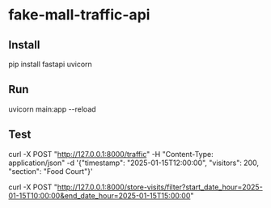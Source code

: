 # fake-mall-traffic-api


## Install
pip install fastapi uvicorn

## Run
uvicorn main:app --reload

## Test
curl -X POST "http://127.0.0.1:8000/traffic" -H "Content-Type: application/json" -d '{"timestamp": "2025-01-15T12:00:00", "visitors": 200, "section": "Food Court"}'

curl -X POST "http://127.0.0.1:8000/store-visits/filter?start_date_hour=2025-01-15T10:00:00&end_date_hour=2025-01-15T15:00:00"

